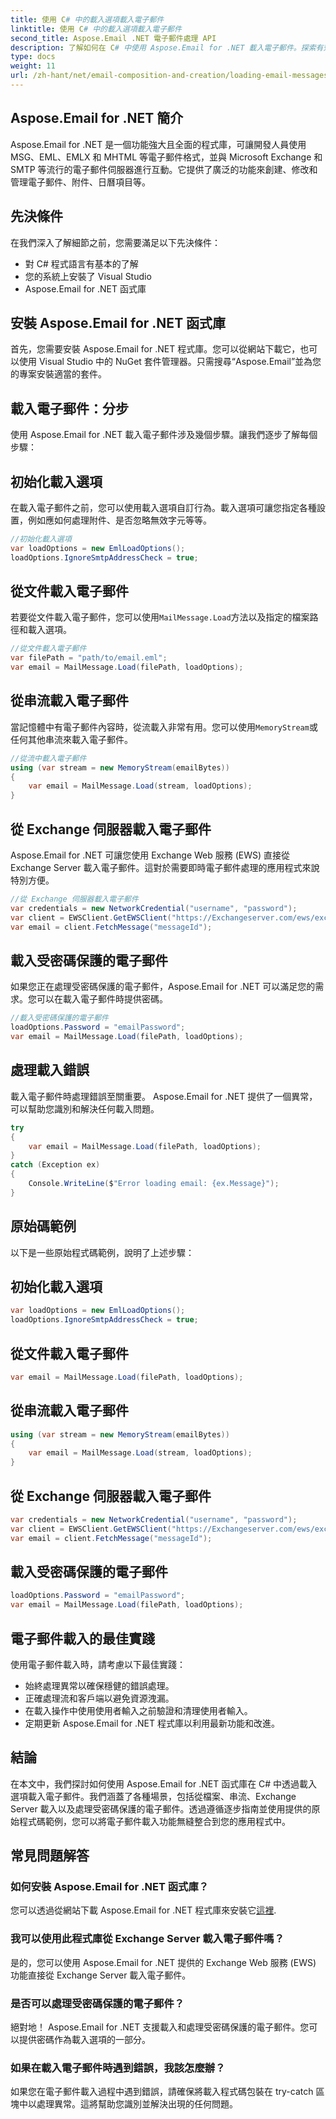 ```yaml
---
title: 使用 C# 中的載入選項載入電子郵件
linktitle: 使用 C# 中的載入選項載入電子郵件
second_title: Aspose.Email .NET 電子郵件處理 API
description: 了解如何在 C# 中使用 Aspose.Email for .NET 載入電子郵件。探索有效電子郵件處理的逐步指南和原始程式碼範例。
type: docs
weight: 11
url: /zh-hant/net/email-composition-and-creation/loading-email-messages-with-load-options-in-csharp/
---
```


## Aspose.Email for .NET 簡介

Aspose.Email for .NET 是一個功能強大且全面的程式庫，可讓開發人員使用 MSG、EML、EMLX 和 MHTML 等電子郵件格式，並與 Microsoft Exchange 和 SMTP 等流行的電子郵件伺服器進行互動。它提供了廣泛的功能來創建、修改和管理電子郵件、附件、日曆項目等。

## 先決條件

在我們深入了解細節之前，您需要滿足以下先決條件：

- 對 C# 程式語言有基本的了解
- 您的系統上安裝了 Visual Studio
- Aspose.Email for .NET 函式庫

## 安裝 Aspose.Email for .NET 函式庫

首先，您需要安裝 Aspose.Email for .NET 程式庫。您可以從網站下載它，也可以使用 Visual Studio 中的 NuGet 套件管理器。只需搜尋“Aspose.Email”並為您的專案安裝適當的套件。

## 載入電子郵件：分步

使用 Aspose.Email for .NET 載入電子郵件涉及幾個步驟。讓我們逐步了解每個步驟：

## 初始化載入選項

在載入電子郵件之前，您可以使用載入選項自訂行為。載入選項可讓您指定各種設置，例如應如何處理附件、是否忽略無效字元等等。

```csharp
//初始化載入選項
var loadOptions = new EmlLoadOptions();
loadOptions.IgnoreSmtpAddressCheck = true;
```

## 從文件載入電子郵件

若要從文件載入電子郵件，您可以使用`MailMessage.Load`方法以及指定的檔案路徑和載入選項。

```csharp
//從文件載入電子郵件
var filePath = "path/to/email.eml";
var email = MailMessage.Load(filePath, loadOptions);
```

## 從串流載入電子郵件

當記憶體中有電子郵件內容時，從流載入非常有用。您可以使用`MemoryStream`或任何其他串流來載入電子郵件。

```csharp
//從流中載入電子郵件
using (var stream = new MemoryStream(emailBytes))
{
    var email = MailMessage.Load(stream, loadOptions);
}
```

## 從 Exchange 伺服器載入電子郵件

Aspose.Email for .NET 可讓您使用 Exchange Web 服務 (EWS) 直接從 Exchange Server 載入電子郵件。這對於需要即時電子郵件處理的應用程式來說特別方便。

```csharp
//從 Exchange 伺服器載入電子郵件
var credentials = new NetworkCredential("username", "password");
var client = EWSClient.GetEWSClient("https://Exchangeserver.com/ews/exchange.asmx”，憑證）；
var email = client.FetchMessage("messageId");
```

## 載入受密碼保護的電子郵件

如果您正在處理受密碼保護的電子郵件，Aspose.Email for .NET 可以滿足您的需求。您可以在載入電子郵件時提供密碼。

```csharp
//載入受密碼保護的電子郵件
loadOptions.Password = "emailPassword";
var email = MailMessage.Load(filePath, loadOptions);
```

## 處理載入錯誤

載入電子郵件時處理錯誤至關重要。 Aspose.Email for .NET 提供了一個異常，可以幫助您識別和解決任何載入問題。

```csharp
try
{
    var email = MailMessage.Load(filePath, loadOptions);
}
catch (Exception ex)
{
    Console.WriteLine($"Error loading email: {ex.Message}");
}
```

## 原始碼範例

以下是一些原始程式碼範例，說明了上述步驟：

## 初始化載入選項

```csharp
var loadOptions = new EmlLoadOptions();
loadOptions.IgnoreSmtpAddressCheck = true;
```

## 從文件載入電子郵件

```csharp
var email = MailMessage.Load(filePath, loadOptions);
```

## 從串流載入電子郵件

```csharp
using (var stream = new MemoryStream(emailBytes))
{
    var email = MailMessage.Load(stream, loadOptions);
}
```

## 從 Exchange 伺服器載入電子郵件

```csharp
var credentials = new NetworkCredential("username", "password");
var client = EWSClient.GetEWSClient("https://Exchangeserver.com/ews/exchange.asmx”，憑證）；
var email = client.FetchMessage("messageId");
```

## 載入受密碼保護的電子郵件

```csharp
loadOptions.Password = "emailPassword";
var email = MailMessage.Load(filePath, loadOptions);
```

## 電子郵件載入的最佳實踐

使用電子郵件載入時，請考慮以下最佳實踐：

- 始終處理異常以確保穩健的錯誤處理。
- 正確處理流和客戶端以避免資源洩漏。
- 在載入操作中使用使用者輸入之前驗證和清理使用者輸入。
- 定期更新 Aspose.Email for .NET 程式庫以利用最新功能和改進。

## 結論

在本文中，我們探討如何使用 Aspose.Email for .NET 函式庫在 C# 中透過載入選項載入電子郵件。我們涵蓋了各種場景，包括從檔案、串流、Exchange Server 載入以及處理受密碼保護的電子郵件。透過遵循逐步指南並使用提供的原始程式碼範例，您可以將電子郵件載入功能無縫整合到您的應用程式中。

## 常見問題解答

### 如何安裝 Aspose.Email for .NET 函式庫？

您可以透過從網站下載 Aspose.Email for .NET 程式庫來安裝它[這裡](https://releases.aspose.com/email/net).

### 我可以使用此程式庫從 Exchange Server 載入電子郵件嗎？

是的，您可以使用 Aspose.Email for .NET 提供的 Exchange Web 服務 (EWS) 功能直接從 Exchange Server 載入電子郵件。

### 是否可以處理受密碼保護的電子郵件？

絕對地！ Aspose.Email for .NET 支援載入和處理受密碼保護的電子郵件。您可以提供密碼作為載入選項的一部分。

### 如果在載入電子郵件時遇到錯誤，我該怎麼辦？

如果您在電子郵件載入過程中遇到錯誤，請確保將載入程式碼包裝在 try-catch 區塊中以處理異常。這將幫助您識別並解決出現的任何問題。